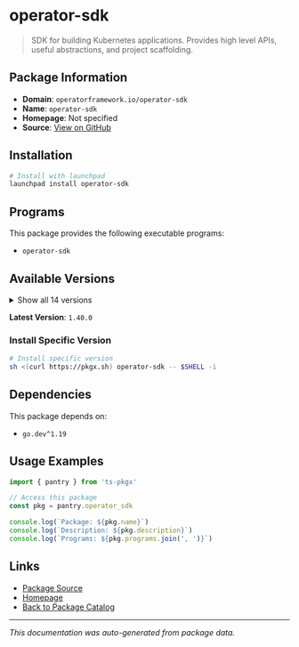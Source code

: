 # operator-sdk

> SDK for building Kubernetes applications. Provides high level APIs, useful abstractions, and project scaffolding.

## Package Information

- **Domain**: `operatorframework.io/operator-sdk`
- **Name**: `operator-sdk`
- **Homepage**: Not specified
- **Source**: [View on GitHub](https://github.com/pkgxdev/pantry/tree/main/projects/operatorframework.io/operator-sdk/package.yml)

## Installation

```bash
# Install with launchpad
launchpad install operator-sdk
```

## Programs

This package provides the following executable programs:

- `operator-sdk`

## Available Versions

<details>
<summary>Show all 14 versions</summary>

- `1.40.0`, `1.39.2`, `1.39.1`, `1.39.0`, `1.38.0`
- `1.37.0`, `1.36.1`, `1.36.0`, `1.35.0`, `1.34.2`
- `1.34.1`, `1.34.0`, `1.33.0`, `1.32.0`

</details>

**Latest Version**: `1.40.0`

### Install Specific Version

```bash
# Install specific version
sh <(curl https://pkgx.sh) operator-sdk -- $SHELL -i
```

## Dependencies

This package depends on:

- `go.dev^1.19`

## Usage Examples

```typescript
import { pantry } from 'ts-pkgx'

// Access this package
const pkg = pantry.operator_sdk

console.log(`Package: ${pkg.name}`)
console.log(`Description: ${pkg.description}`)
console.log(`Programs: ${pkg.programs.join(', ')}`)
```

## Links

- [Package Source](https://github.com/pkgxdev/pantry/tree/main/projects/operatorframework.io/operator-sdk/package.yml)
- [Homepage](#)
- [Back to Package Catalog](../package-catalog.md)

---

*This documentation was auto-generated from package data.*
